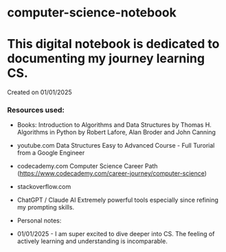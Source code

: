 # computer-science-notebook



<h1>This digital notebook is dedicated to documenting my journey learning CS.</h1>


Created on 01/01/2025


<h3>Resources used:</h3>

- Books:
Introduction to Algorithms and Data Structures by Thomas H.
Algorithms in Python by Robert Lafore, Alan Broder and John Canning

- youtube.com
Data Structures Easy to Advanced Course - Full Turorial from a Google Engineer

- codecademy.com
Computer Science Career Path (https://www.codecademy.com/career-journey/computer-science)

- stackoverflow.com

- ChatGPT / Claude AI
Extremely powerful tools especially since refining my prompting skills.


- Personal notes:

- 01/01/2025 - I am super excited to dive deeper into CS. The feeling of actively learning and understanding is incomparable.
